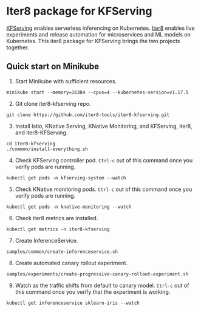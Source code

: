 # Iter8 package for KFServing

[KFServing](https://github.com/kubeflow/kfserving) enables serverless inferencing on Kubernetes. [Iter8](https://iter8.tools) enables live experiments and release automation for microservices and ML models on Kubernetes. This iter8 package for KFServing brings the two projects together.

## Quick start on Minikube

1. Start Minikube with sufficient resources.
```
minikube start --memory=16384 --cpus=4 --kubernetes-version=v1.17.5
```

2. Git clone iter8-kfserving repo.
```
git clone https://github.com/iter8-tools/iter8-kfserving.git
```

3. Install Istio, KNative Serving, KNative Monitoring, and KFServing, iter8, and iter8-KFServing.
```
cd iter8-kfserving
./common/install-everything.sh
```

4. Check KFServing controller pod. `Ctrl-c` out of this command once you verify pods are running.
```
kubectl get pods -n kfserving-system --watch
```

5. Check KNative monitoring pods. `Ctrl-c` out of this command once you verify pods are running.
```
kubectl get pods -n knative-monitoring --watch
```

6. Check iter8 metrics are installed.
```
kubectl get metrics -n iter8-kfserving
```

7. Create InferenceService.
```
samples/common/create-inferenceservice.sh
```

8. Create automated canary rollout experiment.
```
samples/experiments/create-progressive-canary-rollout-experiment.sh
```

9. Watch as the traffic shifts from default to canary model. `Ctrl-c` out of this command once you verify that the experiment is working.
```
kubectl get inferenceservice sklearn-iris --watch
```